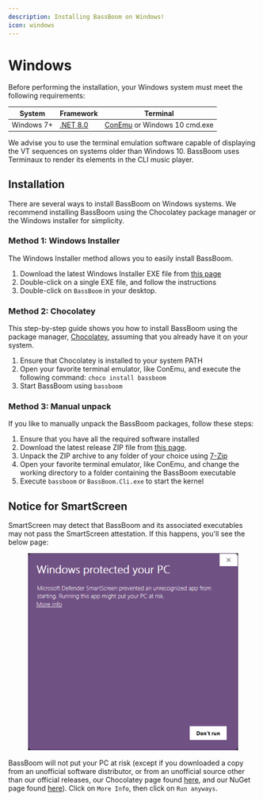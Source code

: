 ```yaml
---
description: Installing BassBoom on Windows!
icon: windows
---
```


# Windows

Before performing the installation, your Windows system must meet the following requirements:

| System     | Framework                                                          | Terminal                                                  |
| ---------- | ------------------------------------------------------------------ | --------------------------------------------------------- |
| Windows 7+ | [.NET 8.0](https://dotnet.microsoft.com/en-us/download/dotnet/8.0) | [ConEmu](https://conemu.github.io/) or Windows 10 cmd.exe |

We advise you to use the terminal emulation software capable of displaying the VT sequences on systems older than Windows 10. BassBoom uses Terminaux to render its elements in the CLI music player.

## Installation

There are several ways to install BassBoom on Windows systems. We recommend installing BassBoom using the Chocolatey package manager or the Windows installer for simplicity.

### Method 1: Windows Installer

The Windows Installer method allows you to easily install BassBoom.

1. Download the latest Windows Installer EXE file from [this page](https://github.com/Aptivi/BassBoom/releases)
2. Double-click on a single EXE file, and follow the instructions
3. Double-click on `BassBoom` in your desktop.

### Method 2: Chocolatey

This step-by-step guide shows you how to install BassBoom using the package manager, [Chocolatey](https://chocolatey.org/install), assuming that you already have it on your system.

1. Ensure that Chocolatey is installed to your system PATH
2. Open your favorite terminal emulator, like ConEmu, and execute the following command: `choco install bassboom`
3. Start BassBoom using `bassboom`

### Method 3: Manual unpack

If you like to manually unpack the BassBoom packages, follow these steps:

1. Ensure that you have all the required software installed
2. Download the latest release ZIP file from [this page](https://github.com/Aptivi/Kernel-Simulator/releases).
3. Unpack the ZIP archive to any folder of your choice using [7-Zip](https://7-zip.org/)
4. Open your favorite terminal emulator, like ConEmu, and change the working directory to a folder containing the BassBoom executable
5. Execute `bassboom` or `BassBoom.Cli.exe` to start the kernel

## Notice for SmartScreen

SmartScreen may detect that BassBoom and its associated executables may not pass the SmartScreen attestation. If this happens, you'll see the below page:

<figure><img src="../../.gitbook/assets/image.png" alt=""><figcaption></figcaption></figure>

BassBoom will not put your PC at risk (except if you downloaded a copy from an unofficial software distributor, or from an unofficial source other than our official releases, our Chocolatey page found [here](https://community.chocolatey.org/packages/bassboom), and our NuGet page found [here](https://www.nuget.org/packages/BassBoom.Basolia/)). Click on `More Info`, then click on `Run anyways`.

